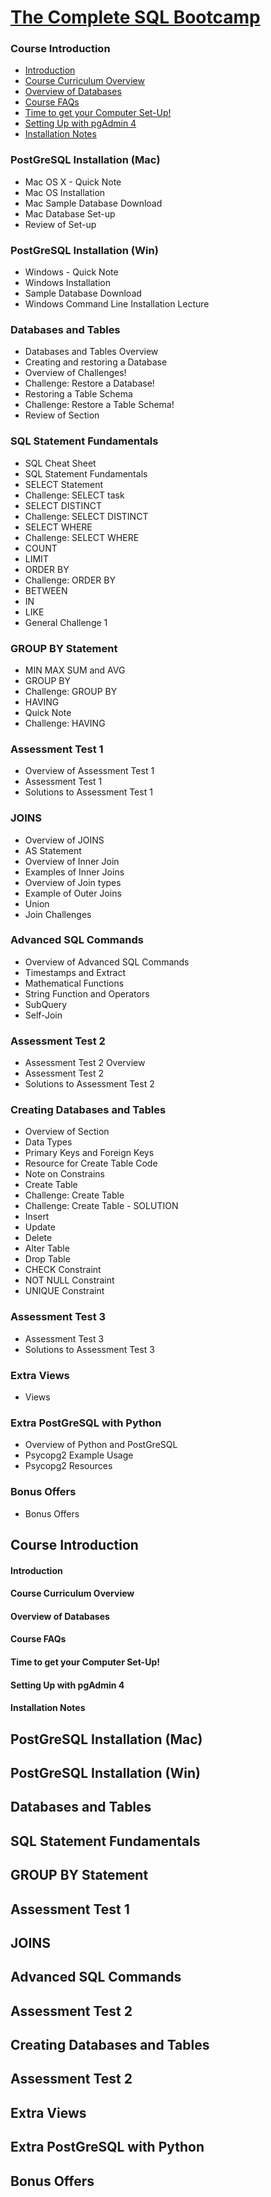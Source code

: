 
[The Complete SQL Bootcamp](https://www.udemy.com/the-complete-sql-bootcamp/learn/v4/overview)
========

### Course Introduction
  * <a href='#1'>Introduction</a>
  * <a href='#2'>Course Curriculum Overview</a>
  * <a href='#3'>Overview of Databases</a>
  * <a href='#4'>Course FAQs</a>
  * <a href='#5'>Time to get your Computer Set-Up!</a>
  * <a href='#6'>Setting Up with pgAdmin 4</a>
  * <a href='#7'>Installation Notes</a>

### PostGreSQL Installation (Mac)
  * Mac OS X - Quick Note
  * Mac OS Installation
  * Mac Sample Database Download
  * Mac Database Set-up
  * Review of Set-up

### PostGreSQL Installation (Win)
  * Windows - Quick Note
  * Windows Installation
  * Sample Database Download
  * Windows Command Line Installation Lecture
  
### Databases and Tables
  * Databases and Tables Overview
  * Creating and restoring a Database
  * Overview of Challenges!
  * Challenge: Restore a Database!
  * Restoring a Table Schema
  * Challenge: Restore a Table Schema!
  * Review of Section

### SQL Statement Fundamentals
  * SQL Cheat Sheet
  * SQL Statement Fundamentals
  * SELECT Statement
  * Challenge: SELECT task
  * SELECT DISTINCT
  * Challenge: SELECT DISTINCT
  * SELECT WHERE
  * Challenge: SELECT WHERE
  * COUNT
  * LIMIT
  * ORDER BY
  * Challenge: ORDER BY
  * BETWEEN
  * IN
  * LIKE
  * General Challenge 1

### GROUP BY Statement
  * MIN MAX SUM and AVG
  * GROUP BY
  * Challenge: GROUP BY
  * HAVING
  * Quick Note
  * Challenge: HAVING

### Assessment Test 1
  * Overview of Assessment Test 1
  * Assessment Test 1
  * Solutions to Assessment Test 1

### JOINS
  * Overview of JOINS
  * AS Statement
  * Overview of Inner Join
  * Examples of Inner Joins
  * Overview of Join types
  * Example of Outer Joins
  * Union
  * Join Challenges

### Advanced SQL Commands
  * Overview of Advanced SQL Commands
  * Timestamps and Extract
  * Mathematical Functions
  * String Function and Operators
  * SubQuery
  * Self-Join

### Assessment Test 2
  * Assessment Test 2 Overview
  * Assessment Test 2
  * Solutions to Assessment Test 2

### Creating Databases and Tables
  * Overview of Section
  * Data Types
  * Primary Keys and Foreign Keys
  * Resource for Create Table Code
  * Note on Constrains
  * Create Table
  * Challenge: Create Table
  * Challenge: Create Table - SOLUTION
  * Insert
  * Update
  * Delete
  * Alter Table
  * Drop Table
  * CHECK Constraint
  * NOT NULL Constraint
  * UNIQUE Constraint

### Assessment Test 3
  * Assessment Test 3
  * Solutions to Assessment Test 3

### Extra Views
  * Views

### Extra PostGreSQL with Python
  * Overview of Python and PostGreSQL
  * Psycopg2 Example Usage
  * Psycopg2 Resources

### Bonus Offers
  * Bonus Offers

Course Introduction
------

#### <h4 id='1'>Introduction</h4>
  
#### <h4 id='2'>Course Curriculum Overview</h4>
  
#### <h4 id='3'>Overview of Databases</h4>
  
#### <h4 id='4'>Course FAQs</h4>
  
#### <h4 id='5'>Time to get your Computer Set-Up!</h4>
  
#### <h4 id='6'>Setting Up with pgAdmin 4</h4>
  
#### <h4 id='7'>Installation Notes</h4>

PostGreSQL Installation (Mac)
------

PostGreSQL Installation (Win)
------

Databases and Tables
------

SQL Statement Fundamentals
------

GROUP BY Statement
------

Assessment Test 1
------

JOINS
------

Advanced SQL Commands
------

Assessment Test 2
------

Creating Databases and Tables
------

Assessment Test 2
------

Extra Views
------

Extra PostGreSQL with Python
------

Bonus Offers
------
